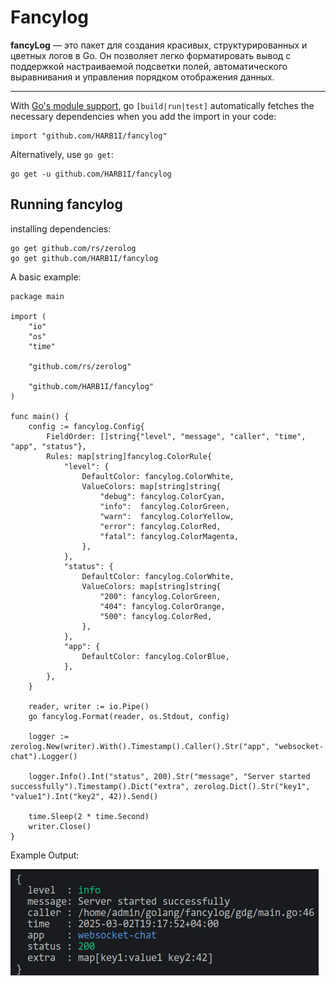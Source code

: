 # Fancylog
**fancyLog** — это пакет для создания красивых, структурированных и цветных логов в Go. Он позволяет легко форматировать вывод с поддержкой настраиваемой подсветки полей, автоматического выравнивания и управления порядком отображения данных.
___
With [Go's module support](https://go.dev/wiki/Modules#how-to-use-modules), go `[build|run|test]` automatically fetches the necessary dependencies when you add the import in your code:
```
import "github.com/HARB1I/fancylog"
```
Alternatively, use `go get`:
```
go get -u github.com/HARB1I/fancylog
```
## **Running fancylog**
installing dependencies:
```
go get github.com/rs/zerolog
go get github.com/HARB1I/fancylog
```
A basic example:

```golang
package main

import (
	"io"
	"os"
	"time"

	"github.com/rs/zerolog"

	"github.com/HARB1I/fancylog"
)

func main() {
	config := fancylog.Config{
		FieldOrder: []string{"level", "message", "caller", "time", "app", "status"},
		Rules: map[string]fancylog.ColorRule{
			"level": {
				DefaultColor: fancylog.ColorWhite,
				ValueColors: map[string]string{
					"debug": fancylog.ColorCyan,
					"info":  fancylog.ColorGreen,
					"warn":  fancylog.ColorYellow,
					"error": fancylog.ColorRed,
					"fatal": fancylog.ColorMagenta,
				},
			},
			"status": {
				DefaultColor: fancylog.ColorWhite,
				ValueColors: map[string]string{
					"200": fancylog.ColorGreen,
					"404": fancylog.ColorOrange,
					"500": fancylog.ColorRed,
				},
			},
			"app": {
				DefaultColor: fancylog.ColorBlue,
			},
		},
	}

	reader, writer := io.Pipe()
	go fancylog.Format(reader, os.Stdout, config)

	logger := zerolog.New(writer).With().Timestamp().Caller().Str("app", "websocket-chat").Logger()

	logger.Info().Int("status", 200).Str("message", "Server started successfully").Timestamp().Dict("extra", zerolog.Dict().Str("key1", "value1").Int("key2", 42)).Send()

	time.Sleep(2 * time.Second)
	writer.Close()
}
```
Example Output:

![](Example_Output.png)
